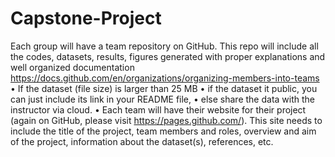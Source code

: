 # Capstone-Project

Each group will have a team repository on GitHub. This repo will include all the codes, datasets, results, figures generated with proper explanations and well organized documentation https://docs.github.com/en/organizations/organizing-members-into-teams
• If the dataset (file size) is larger than 25 MB
• if the dataset it public, you can just include its link in your README file,
• else share the data with the instructor via cloud.
• Each team will have their website for their project (again on GitHub, please visit https://pages.github.com/). This site needs to include the title of the project, team members and roles, overview and aim of the project, information about the dataset(s), references, etc.
